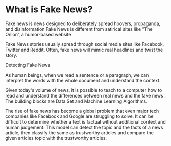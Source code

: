 # What is Fake News?

Fake news is news designed to deliberately spread hoovers,
propaganda, and disinformation
Fake News is different from satirical sites like "The Onion', a humor-based website

Fake News stories usually spread through social media sites like Facebook, Twitter and Reddit.
Often, fake news will mimic real headlines and twist the story.

Detecting Fake News

As human beings, when we read a sentence or a paragraph, we can interpret the words with the whole document and understand the context.

Given today's volume of news, it is possible to teach to a computer how to read and understand the differences between real news and the fake news . The building blocks are Data Set and Machine Learning Algorithms.

The rise of fake news has become a global problem that even major tech companies like Facebook and Google are struggling to solve. It can be difficult to determine whether a text is factual without additional context and human judgement. This model can detect the topic and the facts of a news article, then classify the same as trustworthy articles and compare the given
articles topic with the trustworthy articles.